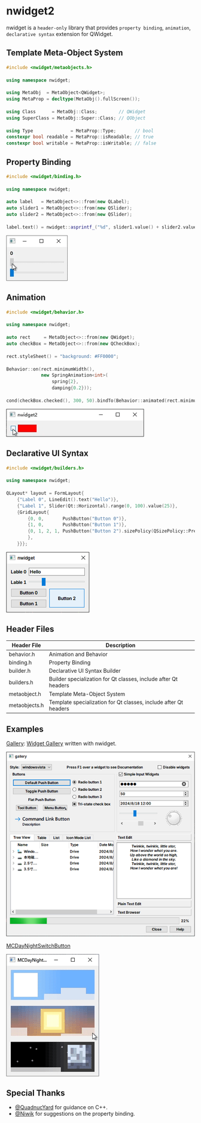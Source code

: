 # nwidget2

nwidget is a `header-only` library that provides `property binding`, `animation`, `declarative syntax` extension for QWidget.

## Template Meta-Object System

```cpp
#include <nwidget/metaobjects.h>

using namespace nwidget;

using MetaObj  = MetaObject<QWidget>;
using MetaProp = decltype(MetaObj().fullScreen());

using Class      = MetaObj::Class;        // QWidget
using SuperClass = MetaObj::Super::Class; // QObject

using Type              = MetaProp::Type;       // bool
constexpr bool readable = MetaProp::isReadable; // true
constexpr bool writable = MetaProp::isWritable; // false
```

## Property Binding

```cpp
#include <nwidget/binding.h>

using namespace nwidget;

auto label   = MetaObject<>::from(new QLabel);
auto slider1 = MetaObject<>::from(new QSlider);
auto slider2 = MetaObject<>::from(new QSlider);

label.text() = nwidget::asprintf_("%d", slider1.value() + slider2.value());
```

![](./docs/imgs/property_binding.gif)

## Animation

```cpp
#include <nwidget/behavior.h>

using namespace nwidget;

auto rect     = MetaObject<>::from(new QWidget);
auto checkBox = MetaObject<>::from(new QCheckBox);

rect.styleSheet() = "background: #FF0000";

Behavior::on(rect.minimumWidth(),
             new SpringAnimation<int>(
                 spring{2},
                 damping{0.2}));

cond(checkBox.checked(), 300, 50).bindTo(Behavior::animated(rect.minimumWidth()));
```

![](./docs/imgs/animation.gif)

## Declarative UI Syntax

```cpp
#include <nwidget/builders.h>

using namespace nwidget;

QLayout* layout = FormLayout{
    {"Label 0", LineEdit().text("Hello")},
    {"Label 1", Slider(Qt::Horizontal).range(0, 100).value(25)},
    {GridLayout{
        {0, 0,       PushButton("Button 0")},
        {1, 0,       PushButton("Button 1")},
        {0, 1, 2, 1, PushButton("Button 2").sizePolicy(QSizePolicy::Preferred, QSizePolicy::Expanding),
        },
    }}};
```

![](./docs/imgs/declarative_ui_syntax.png)

## Header Files

| Header File   | Description                                                      |
| ------------- | ---------------------------------------------------------------- |
| behavior.h    | Animation and Behavior                                           |
| binding.h     | Property Binding                                                 |
| builder.h     | Declarative UI Syntax Builder                                    |
| builders.h    | Builder specialization for Qt classes, include after Qt headers  |
| metaobject.h  | Template Meta-Object System                                      |
| metaobjects.h | Template specialization for Qt classes, include after Qt headers |

## Examples

[Gallery](./examples/Gallery): [Widget Gallery](https://doc.qt.io/qt-6/qtwidgets-gallery-example.html) written with nwidget.

![](./docs/imgs/Gallery.png)

[MCDayNightSwitchButton](./examples/MCDayNightSwitchButton)

![](./docs/imgs/MCDayNightSwitchButton.gif)

## Special Thanks

- [@QuadnucYard](https://github.com/QuadnucYard) for guidance on C++.
- [@Niwik](https://github.com/niwik-dev) for suggestions on the property binding.
